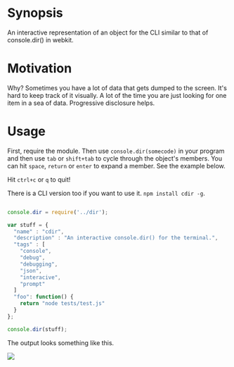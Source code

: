 # Synopsis
An interactive representation of an object for the CLI similar to that of console.dir() in webkit.

# Motivation
Why? Sometimes you have a lot of data that gets dumped to the screen. It's hard to keep track of it visually. A lot of the time you are just looking for one item in a sea of data. Progressive disclosure helps.

# Usage
First, require the module. Then use `console.dir(somecode)` in your program and then use `tab` or `shift+tab` to cycle through the object's members. You can hit `space`, `return` or `enter` to expand a member. See the example below.

Hit `ctrl+c` or `q` to quit!

There is a CLI version too if you want to use it. `npm install cdir -g`.

```js

console.dir = require('../dir');

var stuff = { 
  "name" : "cdir", 
  "description" : "An interactive console.dir() for the terminal.",
  "tags" : [
    "console",
    "debug",
    "debugging",
    "json",
    "interacive",
    "prompt"
  ]
  "foo": function() { 
    return "node tests/test.js"
  }
};

console.dir(stuff);

```

The output looks something like this.

<img src="https://github.com/hij1nx/cdir/raw/master/screenshot.png"/>

